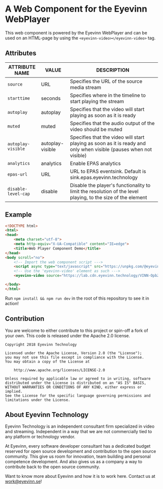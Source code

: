 # A Web Component for the Eyevinn WebPlayer

This web component is powered by the Eyevinn WebPlayer and can be used on an HTML-page by using the `<eyevinn-video></eyevinn-video>` tag.

## Attributes

| ATTRIBUTE NAME           | VALUE    | DESCRIPTION                                                        |
| ------------------------ | -------- | ------------------------------------------------------------------ |
| `source`                 | URL      | Specifies the URL of the source media stream                       |
| `starttime`              | seconds  | Specifies where in the timeline to start playing the stream        |
| `autoplay`               | autoplay | Specifies that the video will start playing as soon as it is ready |
| `muted`                  | muted    | Specifies that the audio output of the video should be muted       |
| `autoplay-visible`       | autoplay-visible | Specifies that the video will start playing as soon as it is ready and only when visible (pauses when not visible) |
| `analytics`              | analytics | Enable EPAS analytics |
| `epas-url`               | URL | URL to EPAS eventsink. Default is sink.epas.eyevinn.technology |
| `disable-level-cap`       | disable   | Disable the player's functionality to limit the resolution of the level playing, to the size of the element   |

## Example

```html
<!DOCTYPE html>
<html>
<head>
    <meta charset="utf-8">
    <meta http-equiv="X-UA-Compatible" content="IE=edge">
    <title>Web Player Component Demo</title>
</head>
<body scroll="no">
    <!-- Import the web component script --->
    <script async type="text/javascript" src="https://unpkg.com/@eyevinn/web-player-component@latest/dist/web-player.component.js"></script>
    <!-- Use the 'eyevinn-video' element as such --->
    <eyevinn-video source="https://lab.cdn.eyevinn.technology/VINN-OpbZjryxa3.mp4/manifest.m3u8" starttime="30" muted autoplay></eyevinn-video>

</body>
</html>
```

Run `npm install && npm run dev` in the root of this repository to see it in action!

## Contribution

You are welcome to either contribute to this project or spin-off a fork of your own. This code is released under the Apache 2.0 license.

```
Copyright 2018 Eyevinn Technology

Licensed under the Apache License, Version 2.0 (the "License");
you may not use this file except in compliance with the License.
You may obtain a copy of the License at

    http://www.apache.org/licenses/LICENSE-2.0

Unless required by applicable law or agreed to in writing, software
distributed under the License is distributed on an "AS IS" BASIS,
WITHOUT WARRANTIES OR CONDITIONS OF ANY KIND, either express or implied.
See the License for the specific language governing permissions and
limitations under the License.
```

## About Eyevinn Technology

Eyevinn Technology is an independent consultant firm specialized in video and streaming. Independent in a way that we are not commercially tied to any platform or technology vendor.

At Eyevinn, every software developer consultant has a dedicated budget reserved for open source development and contribution to the open source community. This give us room for innovation, team building and personal competence development. And also gives us as a company a way to contribute back to the open source community.

Want to know more about Eyevinn and how it is to work here. Contact us at work@eyevinn.se!  
